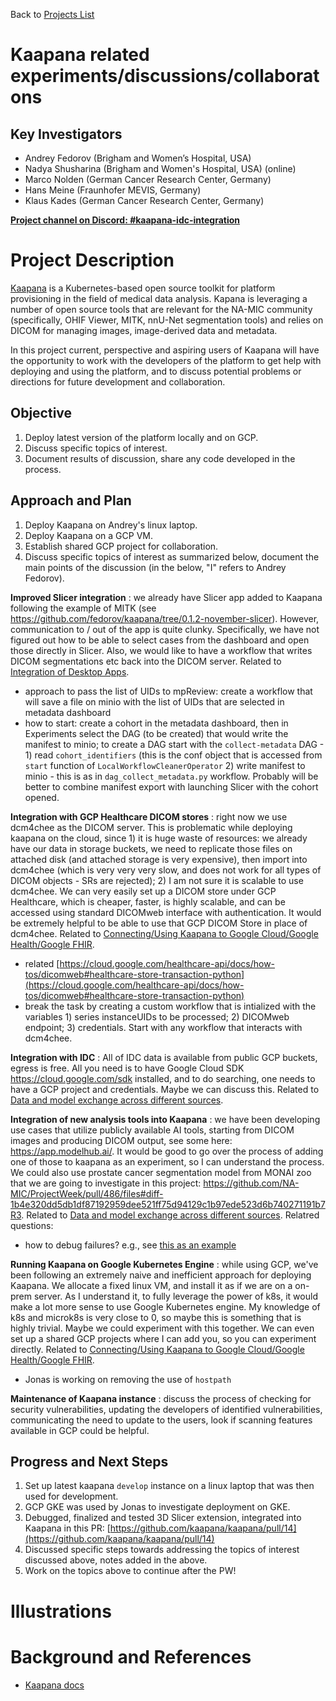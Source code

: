 Back to [Projects List](../../README.md#ProjectsList)

# Kaapana related experiments/discussions/collaboratons

## Key Investigators

- Andrey Fedorov (Brigham and Women’s Hospital, USA)
- Nadya Shusharina (Brigham and Women's Hospital, USA) (online)
- Marco Nolden (German Cancer Research Center, Germany)
- Hans Meine (Fraunhofer MEVIS, Germany)
- Klaus Kades (German Cancer Research Center, Germany)

**[Project channel on Discord: #kaapana-idc-integration](https://discord.com/channels/843934857620357130/1069559070295588954)**

# Project Description

[Kaapana](https://kaapana.readthedocs.io/en/stable/intro_kaapana.html#what-is-kaapana) is a Kubernetes-based open source toolkit for platform provisioning in the field of medical data analysis. Kapana is leveraging a number of open source tools that are relevant for the NA-MIC community (specifically, OHIF Viewer, MITK, nnU-Net segmentation tools) and relies on DICOM for managing images, image-derived data and metadata.

In this project current, perspective and aspiring users of Kaapana will have the opportunity to work with the developers of the platform to get help with deploying and using the platform, and to discuss potential problems or directions for future development and collaboration.

## Objective

<!-- Describe here WHAT you would like to achieve (what you will have as end result). -->

1. Deploy latest version of the platform locally and on GCP.
1. Discuss specific topics of interest.
1. Document results of discussion, share any code developed in the process.

## Approach and Plan

<!-- Describe here HOW you would like to achieve the objectives stated above. -->

1. Deploy Kaapana on Andrey's linux laptop.
1. Deploy Kaapana on a GCP VM.
1. Establish shared GCP project for collaboration.
1. Discuss specific topics of interest as summarized below, document the main points of the discussion (in the below, "I" refers to Andrey Fedorov).


**Improved Slicer integration** : we already have Slicer app added to Kaapana following the example of MITK (see https://github.com/fedorov/kaapana/tree/0.1.2-november-slicer). However, communication to / out of the app is quite clunky. Specifically, we have not figured out how to be able to select cases from the dashboard and open those directly in Slicer. Also, we would like to have a workflow that writes DICOM segmentations etc back into the DICOM server. Related to [Integration of Desktop Apps](../KaapanaIntegrationOfDesktopApps/README.md).
 * approach to pass the list of UIDs to mpReview: create a workflow that will save a file on minio with the list of UIDs that are selected in metadata dashboard
 * how to start: create a cohort in the metadata dashboard, then in Experiments select the DAG (to be created) that would write the manifest to minio; to create a DAG start with the `collect-metadata` DAG - 1) read `cohort_identifiers` (this is the conf object that is accessed from `start` function of `LocalWorkflowCleanerOperator` 2) write manifest to minio - this is as in `dag_collect_metadata.py` workflow. Probably will be better to combine manifest export with launching Slicer with the cohort opened.

**Integration with GCP Healthcare DICOM stores** : right now we use dcm4chee as the DICOM server. This is problematic while deploying kaapana on the cloud, since 1) it is huge waste of resources: we already have our data in storage buckets, we need to replicate those files on attached disk (and attached storage is very expensive), then import into dcm4chee (which is very very very slow, and does not work for all types of DICOM objects - SRs are rejected); 2) I am not sure it is scalable to use dcm4chee. We can very easily set up a DICOM store under GCP Healthcare, which is cheaper, faster, is highly scalable, and can be accessed using standard DICOMweb interface with authentication. It would be extremely helpful to be able to use that GCP DICOM Store in place of dcm4chee. Related to [Connecting/Using Kaapana to Google Cloud/Google Health/Google FHIR](../KaapanaConnectingKaapanaToGoogleCloudAndHealthAndFHIR/README.md).
 * related [https://cloud.google.com/healthcare-api/docs/how-tos/dicomweb#healthcare-store-transaction-python](https://cloud.google.com/healthcare-api/docs/how-tos/dicomweb#healthcare-store-transaction-python)
 * break the task by creating a custom workflow that is intialized with the variables 1) series instanceUIDs to be processed; 2) DICOMweb endpoint; 3) credentials. Start with any workflow that interacts with dcm4chee.

**Integration with IDC** : All of IDC data is available from public GCP buckets, egress is free. All you need is to have Google Cloud SDK https://cloud.google.com/sdk installed, and to do searching, one needs to have a GCP project and credentials. Maybe we can discuss this. Related to [Data and model exchange across different sources](../KaapanaDataAndModelExchangeAcrossDifferentSources/README.md).

**Integration of new analysis tools into Kaapana** : we have been developing use cases that utilize publicly available AI tools, starting from DICOM images and producing DICOM output, see some here: https://app.modelhub.ai/. It would be good to go over the process of adding one of those to kaapana as an experiment, so I can understand the process. We could also use prostate cancer segmentation model from MONAI zoo that we are going to investigate in this project: https://github.com/NA-MIC/ProjectWeek/pull/486/files#diff-1b4e320dd5db1df87192959dee521ff75d94129c1b97ede523d6b740271191b7R3. Related to [Data and model exchange across different sources](../KaapanaDataAndModelExchangeAcrossDifferentSources/README.md). Relatred questions:
 * how to debug failures? e.g., see [this as an example](https://kaapana.slack.com/archives/C018MPL9404/p1674230282696369?thread_ts=1674181916.424089&cid=C018MPL9404)

**Running Kaapana on Google Kubernetes Engine** : while using GCP, we've been following an extremely naive and inefficient approach for deploying Kaapana. We allocate a fixed linux VM, and install it as if we are on a on-prem server. As I understand it, to fully leverage the power of k8s, it would make a lot more sense to use Google Kubernetes engine. My knowledge of k8s and microk8s is very close to 0, so maybe this is something that is highly trivial. Maybe we could experiment with this together. We can even set up a shared GCP projects where I can add you, so you can experiment directly. Related to [Connecting/Using Kaapana to Google Cloud/Google Health/Google FHIR](../KaapanaConnectingKaapanaToGoogleCloudAndHealthAndFHIR/README.md).
 * Jonas is working on removing the use of `hostpath`

**Maintenance of Kaapana instance** : discuss the process of checking for security vulnerabilities, updating the developers of identified vulnerabilities, communicating the need to update to the users, look if scanning features available in GCP could be helpful.

## Progress and Next Steps

<!-- Update this section as you make progress, describing of what you have ACTUALLY DONE. If there are specific steps that you could not complete then you can describe them here, too. -->

1. Set up latest kaapana `develop` instance on a linux laptop that was then used for development.
2. GCP GKE was used by Jonas to investigate deployment on GKE.
3. Debugged, finalized and tested 3D Slicer extension, integrated into Kaapana in this PR: [https://github.com/kaapana/kaapana/pull/14](https://github.com/kaapana/kaapana/pull/14)
4. Discussed specific steps towards addressing the topics of interest discussed above, notes added in the above.
5. Work on the topics above to continue after the PW!

# Illustrations

<!-- Add pictures and links to videos that demonstrate what has been accomplished.
![Description of picture](Example2.jpg)
![Some more images](Example2.jpg)
-->

# Background and References

* [Kaapana docs](https://kaapana.readthedocs.io/en/stable/intro_kaapana.html#what-is-kaapana)
<!-- If you developed any software, include link to the source code repository. If possible, also add links to sample data, and to any relevant publications. -->
